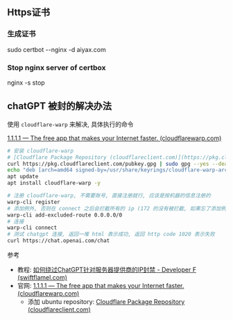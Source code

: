 ## Https证书
### 生成证书
sudo certbot --nginx -d aiyax.com
### Stop nginx server of certbox
nginx -s stop

## chatGPT 被封的解决办法

使用  `cloudflare-warp` 来解决, 具体执行的命令

[1.1.1.1 — The free app that makes your Internet faster. (cloudflarewarp.com)](https://cloudflarewarp.com/)

```bash
# 安装 cloudflare-warp
# [Cloudflare Package Repository (cloudflareclient.com)](https://pkg.cloudflareclient.com/install)
curl https://pkg.cloudflareclient.com/pubkey.gpg | sudo gpg --yes --dearmor --output /usr/share/keyrings/cloudflare-warp-archive-keyring.gpg
echo "deb [arch=amd64 signed-by=/usr/share/keyrings/cloudflare-warp-archive-keyring.gpg] https://pkg.cloudflareclient.com/ $(lsb_release -cs) main" | sudo tee /etc/apt/sources.list.d/cloudflare-client.list
apt update
apt install cloudflare-warp -y

# 注册 cloudflare-warp, 不需要账号, 直接注册就行, 应该是按机器的信息注册的
warp-cli register
# 添加例外, 否则在 connect 之后会拦截所有的 ip (172 的没有被拦截, 如果忘了添加例外的话, 阿里云网站上 ssh 还可以进去)
warp-cli add-excluded-route 0.0.0.0/0
# 连接
warp-cli connect
# 测试 chatgpt 连接, 返回一堆 html 表示成功, 返回 http code 1020 表示失败
curl https://chat.openai.com/chat
```


参考
- 教程: [如何绕过ChatGPT针对服务器提供商的IP封禁 - Developer F (swiftflamel.com)](https://swiftflamel.com/2023/04/04/%E5%A6%82%E4%BD%95%E7%BB%95%E8%BF%87chatgpt%E9%92%88%E5%AF%B9%E6%9C%8D%E5%8A%A1%E5%99%A8%E6%8F%90%E4%BE%9B%E5%95%86%E7%9A%84ip%E5%B0%81%E7%A6%81/)
- 官网: [1.1.1.1 — The free app that makes your Internet faster. (cloudflarewarp.com)](https://cloudflarewarp.com/)
    - 添加 ubuntu repository: [Cloudflare Package Repository (cloudflareclient.com)](https://pkg.cloudflareclient.com/install)